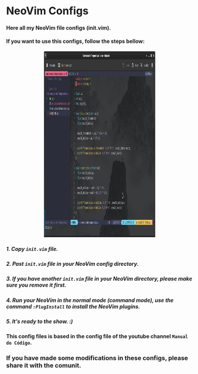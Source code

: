 # NeoVim Configs

#### Here all my NeoVim file configs (init.vim).
#### If you want to use this configs, follow the steps bellow:

<div align='center'>
    <img src="./img/mynvim.jpeg" width="300" height="500"/>
</div>

##### 1. Copy `init.vim` file.
##### 2. Past `init.vim` file in your NeoVim config directory.
##### 3. If you have another `init.vim` file in your NeoVim directory, please make sure you remove it first.
##### 4. Run your NeoVim in the normal mode (command mode), use the command `:PlugInstall` to install the NeoVim plugins.
##### 5. It's ready to the show. :)

#### This config files is based in the config file of the youtube channel `Manual do Código`.

### If you have made some modifications in these configs, please share it with the comunit.
